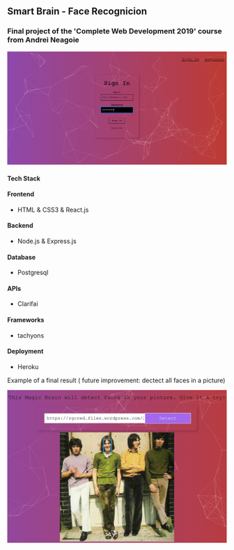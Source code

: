 ## Smart Brain - Face Recognicion

### Final project of the 'Complete Web Development 2019' course from Andrei Neagoie

![Facerecognition Sign in](./screenshots/FacerecognitionSignin.png)

#### Tech Stack

#### Frontend

* HTML & CSS3 & React.js

#### Backend

* Node.js & Express.js

#### Database

* Postgresql

#### APIs

* Clarifai

#### Frameworks

* tachyons

#### Deployment

* Heroku

Example of a final result ( future improvement: dectect all faces in a picture)

![Facerecognition Sign in](./screenshots/Facerecognition.png)